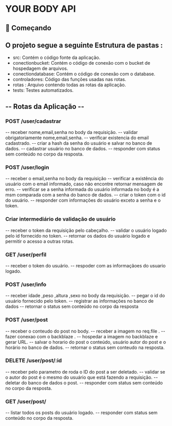 # YOUR BODY API

## 🚀 Começando


## O projeto segue a seguinte Estrutura de pastas :

* src: Contém o código fonte da aplicação.
* conectionbucket: Contém o código de conexão com o bucket de hospedagem de arquivos.
* conectiondatabase: Contém o código de conexão com o database.
* controladores: Código das funções usadas nas rotas.
* rotas : Arquivo contendo todas as rotas da aplicação.
* tests: Testes automatizados.

## -- Rotas da Aplicação --

### POST /user/cadastrar

-- receber nome,email,senha no body da requisição.
-- validar obrigatoriamente nome,email,senha.
-- verificar existencia do email cadastrado.
-- criar a hash da senha do usuário e salvar no banco de dados.
-- cadastrar usuário no banco de dados.
-- responder com status sem conteúdo no corpo da resposta.

### POST /user/login

-- receber o email,senha no body da requisição
-- verificar a existência do usuário com o email informado, caso não encontre retornar mensagem de erro.
-- verificar se a senha informada do usuário informada no body é a msm comparada com a senha do banco de dados.
-- criar o token com o id do usuário.
-- responder com informações do usuário exceto a senha e o token.

### Criar intermediário de validação de usuário

-- receber o token da requisição pelo cabeçalho.
-- validar o usuário logado pelo id fornecido no token.
-- retornar os dados do usuário logado e permitir o acesso a outras rotas.

### GET /user/perfil

-- receber o token do usuário.
-- respoder com as informaçãoes do usuario logado.

### POST /user/info

-- receber idade ,peso ,altura ,sexo no body da requisição.
-- pegar o id do usuário fornecido pelo token.
-- registrar as informações no banco de dados
-- retornar o status sem conteúdo no corpo da resposta

### POST /user/post

-- receber o conteudo do post no body.
-- receber a imagem no req.file .
-- fazer conexao com o backblaze .
-- hospedar a imagem no backblaze e gerar URL.
-- salvar o horario do post o conteúdo, usuário autor do post e o horário no banco de dados.
-- retornar o status sem conteudo na resposta.

### DELETE /user/post/:id

-- receber pelo parametro de roda o ID do post a ser deletado.
-- validar se o autor do post é o mesmo do usuário que está fazendo a requisição.
-- deletar do banco de dados o post.
-- responder com status sem conteúdo no corpo da resposta.

### GET /user/post/

-- listar todos os posts do usuário logado.
-- responder com status sem conteúdo no corpo da resposta.
